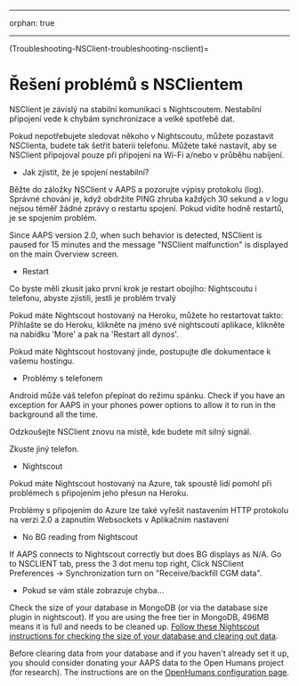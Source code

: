 * * *

orphan: true

* * *

(Troubleshooting-NSClient-troubleshooting-nsclient)=

# Řešení problémů s NSClientem

NSClient je závislý na stabilní komunikaci s Nightscoutem. Nestabilní připojení vede k chybám synchronizace a velké spotřebě dat.

Pokud nepotřebujete sledovat někoho v Nightscoutu, můžete pozastavit NSClienta, budete tak šetřit baterii telefonu. Můžete také nastavit, aby se NSClient připojoval pouze při připojení na Wi-Fi a/nebo v průběhu nabíjení.

* Jak zjistit, že je spojení nestabilní?

Běžte do záložky NSClient v AAPS a pozorujte výpisy protokolu (log). Správné chování je, když obdržíte PING zhruba každých 30 sekund a v logu nejsou téměř žádné zprávy o restartu spojení. Pokud vidíte hodně restartů, je se spojením problém.

Since AAPS version 2.0, when such behavior is detected, NSClient is paused for 15 minutes and the message "NSClient malfunction" is displayed on the main Overview screen.

* Restart

Co byste měli zkusit jako první krok je restart obojího: Nightscoutu i telefonu, abyste zjistili, jestli je problém trvalý

Pokud máte Nightscout hostovaný na Heroku, můžete ho restartovat takto: Přihlašte se do Heroku, klikněte na jméno své nightscoutí aplikace, klikněte na nabídku 'More' a pak na 'Restart all dynos'.

Pokud máte Nightscout hostovaný jinde, postupujte dle dokumentace k vašemu hostingu.

* Problémy s telefonem

Android může váš telefon přepínat do režimu spánku. Check if you have an exception for AAPS in your phones power options to allow it to run in the background all the time.

Odzkoušejte NSClient znovu na místě, kde budete mít silný signál.

Zkuste jiný telefon.

* Nightscout

Pokud máte Nightscout hostovaný na Azure, tak spoustě lidí pomohl při problémech s připojením jeho přesun na Heroku.

Problémy s připojením do Azure lze také vyřešit nastavením HTTP protokolu na verzi 2.0 a zapnutím Websockets v Aplikačním nastavení

* No BG reading from Nightscout

If AAPS connects to Nightscout correctly but does BG displays as N/A. Go to NSCLIENT tab, press the 3 dot menu top right, Click NSClient Preferences -> Synchronization turn on "Receive/backfill CGM data".

* Pokud se vám stále zobrazuje chyba...

Check the size of your database in MongoDB (or via the database size plugin in nightscout). If you are using the free tier in MongoDB, 496MB means it is full and needs to be cleaned up. [Follow these Nightscout instructions for checking the size of your database and clearing out data](https://nightscout.github.io/troubleshoot/troublehoot/#database-full).

Before clearing data from your database and if you haven't already set it up, you should consider donating your AAPS data to the Open Humans project (for research). The instructions are on the [OpenHumans configuration page](../SupportingAaps/OpenHumans.md).